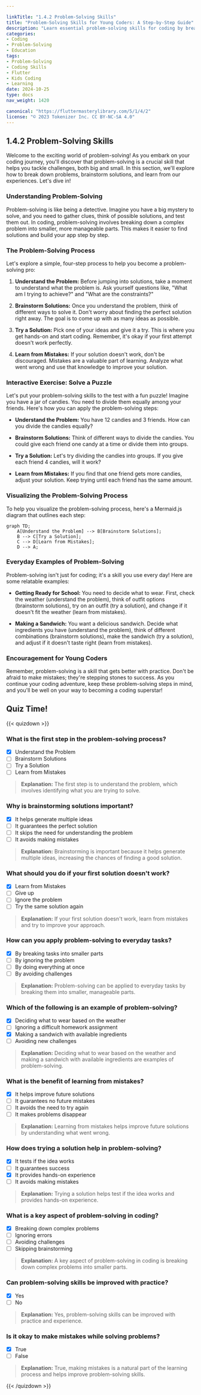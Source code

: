 ```yaml
---

linkTitle: "1.4.2 Problem-Solving Skills"
title: "Problem-Solving Skills for Young Coders: A Step-by-Step Guide"
description: "Learn essential problem-solving skills for coding by breaking down complex problems into manageable parts, exploring solutions, and learning from mistakes."
categories:
- Coding
- Problem-Solving
- Education
tags:
- Problem-Solving
- Coding Skills
- Flutter
- Kids Coding
- Learning
date: 2024-10-25
type: docs
nav_weight: 1420

canonical: "https://fluttermasterylibrary.com/5/1/4/2"
license: "© 2023 Tokenizer Inc. CC BY-NC-SA 4.0"
---
```


## 1.4.2 Problem-Solving Skills

Welcome to the exciting world of problem-solving! As you embark on your coding journey, you'll discover that problem-solving is a crucial skill that helps you tackle challenges, both big and small. In this section, we'll explore how to break down problems, brainstorm solutions, and learn from our experiences. Let's dive in!

### Understanding Problem-Solving

Problem-solving is like being a detective. Imagine you have a big mystery to solve, and you need to gather clues, think of possible solutions, and test them out. In coding, problem-solving involves breaking down a complex problem into smaller, more manageable parts. This makes it easier to find solutions and build your app step by step.

### The Problem-Solving Process

Let's explore a simple, four-step process to help you become a problem-solving pro:

1. **Understand the Problem:** Before jumping into solutions, take a moment to understand what the problem is. Ask yourself questions like, "What am I trying to achieve?" and "What are the constraints?"

2. **Brainstorm Solutions:** Once you understand the problem, think of different ways to solve it. Don't worry about finding the perfect solution right away. The goal is to come up with as many ideas as possible.

3. **Try a Solution:** Pick one of your ideas and give it a try. This is where you get hands-on and start coding. Remember, it's okay if your first attempt doesn't work perfectly.

4. **Learn from Mistakes:** If your solution doesn't work, don't be discouraged. Mistakes are a valuable part of learning. Analyze what went wrong and use that knowledge to improve your solution.

### Interactive Exercise: Solve a Puzzle

Let's put your problem-solving skills to the test with a fun puzzle! Imagine you have a jar of candies. You need to divide them equally among your friends. Here's how you can apply the problem-solving steps:

- **Understand the Problem:** You have 12 candies and 3 friends. How can you divide the candies equally?

- **Brainstorm Solutions:** Think of different ways to divide the candies. You could give each friend one candy at a time or divide them into groups.

- **Try a Solution:** Let's try dividing the candies into groups. If you give each friend 4 candies, will it work?

- **Learn from Mistakes:** If you find that one friend gets more candies, adjust your solution. Keep trying until each friend has the same amount.

### Visualizing the Problem-Solving Process

To help you visualize the problem-solving process, here's a Mermaid.js diagram that outlines each step:

```mermaid
graph TD;
    A[Understand the Problem] --> B[Brainstorm Solutions];
    B --> C[Try a Solution];
    C --> D[Learn from Mistakes];
    D --> A;
```

### Everyday Examples of Problem-Solving

Problem-solving isn't just for coding; it's a skill you use every day! Here are some relatable examples:

- **Getting Ready for School:** You need to decide what to wear. First, check the weather (understand the problem), think of outfit options (brainstorm solutions), try on an outfit (try a solution), and change if it doesn't fit the weather (learn from mistakes).

- **Making a Sandwich:** You want a delicious sandwich. Decide what ingredients you have (understand the problem), think of different combinations (brainstorm solutions), make the sandwich (try a solution), and adjust if it doesn't taste right (learn from mistakes).

### Encouragement for Young Coders

Remember, problem-solving is a skill that gets better with practice. Don't be afraid to make mistakes; they're stepping stones to success. As you continue your coding adventure, keep these problem-solving steps in mind, and you'll be well on your way to becoming a coding superstar!

## Quiz Time!

{{< quizdown >}}

### What is the first step in the problem-solving process?

- [x] Understand the Problem
- [ ] Brainstorm Solutions
- [ ] Try a Solution
- [ ] Learn from Mistakes

> **Explanation:** The first step is to understand the problem, which involves identifying what you are trying to solve.

### Why is brainstorming solutions important?

- [x] It helps generate multiple ideas
- [ ] It guarantees the perfect solution
- [ ] It skips the need for understanding the problem
- [ ] It avoids making mistakes

> **Explanation:** Brainstorming is important because it helps generate multiple ideas, increasing the chances of finding a good solution.

### What should you do if your first solution doesn't work?

- [x] Learn from Mistakes
- [ ] Give up
- [ ] Ignore the problem
- [ ] Try the same solution again

> **Explanation:** If your first solution doesn't work, learn from mistakes and try to improve your approach.

### How can you apply problem-solving to everyday tasks?

- [x] By breaking tasks into smaller parts
- [ ] By ignoring the problem
- [ ] By doing everything at once
- [ ] By avoiding challenges

> **Explanation:** Problem-solving can be applied to everyday tasks by breaking them into smaller, manageable parts.

### Which of the following is an example of problem-solving?

- [x] Deciding what to wear based on the weather
- [ ] Ignoring a difficult homework assignment
- [x] Making a sandwich with available ingredients
- [ ] Avoiding new challenges

> **Explanation:** Deciding what to wear based on the weather and making a sandwich with available ingredients are examples of problem-solving.

### What is the benefit of learning from mistakes?

- [x] It helps improve future solutions
- [ ] It guarantees no future mistakes
- [ ] It avoids the need to try again
- [ ] It makes problems disappear

> **Explanation:** Learning from mistakes helps improve future solutions by understanding what went wrong.

### How does trying a solution help in problem-solving?

- [x] It tests if the idea works
- [ ] It guarantees success
- [x] It provides hands-on experience
- [ ] It avoids making mistakes

> **Explanation:** Trying a solution helps test if the idea works and provides hands-on experience.

### What is a key aspect of problem-solving in coding?

- [x] Breaking down complex problems
- [ ] Ignoring errors
- [ ] Avoiding challenges
- [ ] Skipping brainstorming

> **Explanation:** A key aspect of problem-solving in coding is breaking down complex problems into smaller parts.

### Can problem-solving skills be improved with practice?

- [x] Yes
- [ ] No

> **Explanation:** Yes, problem-solving skills can be improved with practice and experience.

### Is it okay to make mistakes while solving problems?

- [x] True
- [ ] False

> **Explanation:** True, making mistakes is a natural part of the learning process and helps improve problem-solving skills.

{{< /quizdown >}}
